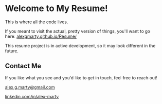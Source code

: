 # Welcome to My Resume!

This is where all the code lives.

If you meant to visit the actual, pretty version of things, you'll want to go here: [alexgmarty.github.io/Resume/](https://alexgmarty.github.io/Resume/)

This resume project is in active development, so it may look different in the future.

## Contact Me

If you like what you see and you'd like to get in touch, feel free to reach out!

[alex.g.marty@gmail.com](mailto:alex.g.marty@gmail.com)

[linkedin.com/in/alex-marty](https://www.linkedin.com/in/alex-marty/)
